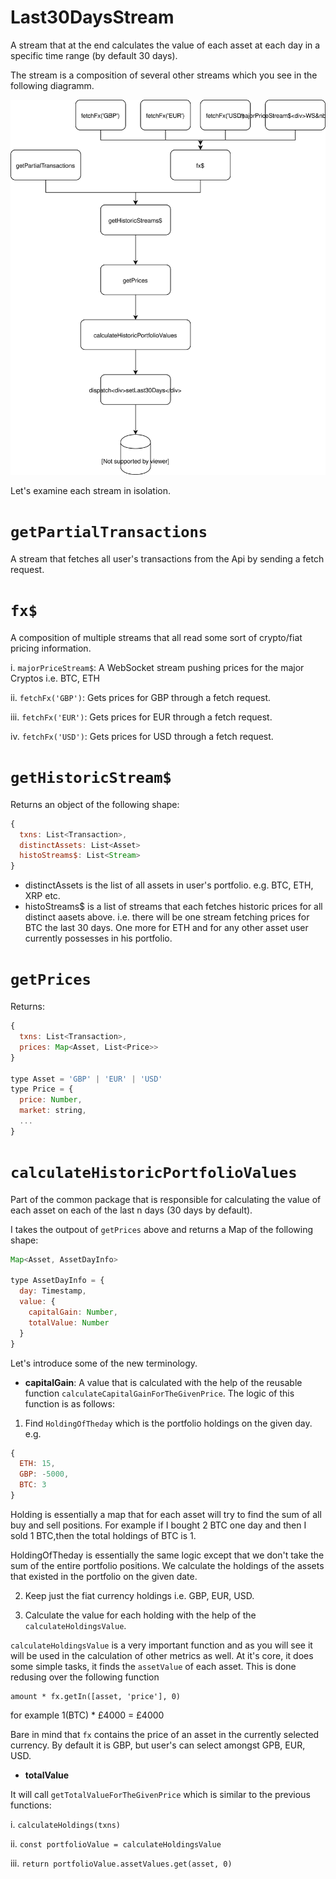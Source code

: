 Last30DaysStream
===

A stream that at the end calculates the value of each asset at each day in a specific time range (by default 30 days).

The stream is a composition of several other streams which you see in the following diagramm.

![Alt text](./assets/Last30DaysStream.svg)

Let's examine each stream in isolation.

**`getPartialTransactions`**
===

A stream that fetches all user's transactions from the Api by sending a fetch request.

**`fx$`**
===

A composition of multiple streams that all read some sort of crypto/fiat pricing information.

  i. `majorPriceStream$`: A WebSocket stream pushing prices for the major Cryptos i.e. BTC, ETH
  
  ii. `fetchFx('GBP')`: Gets prices for GBP through a fetch request.

  iii. `fetchFx('EUR')`: Gets prices for EUR through a fetch request.

  iv. `fetchFx('USD')`: Gets prices for USD through a fetch request.

**`getHistoricStream$`**
===

Returns an object of the following shape: 

```javascript
{
  txns: List<Transaction>, 
  distinctAssets: List<Asset>
  histoStreams$: List<Stream>
}
```

 - distinctAssets is the list of all assets in user's portfolio. e.g. BTC, ETH, XRP etc.
 - histoStreams$ is a list of streams that each fetches historic prices for all distinct aasets above. i.e. there will be one stream fetching prices for BTC the last 30 days. One more for ETH and for any other asset user currently possesses in his portfolio.

**`getPrices`**
===

Returns:

```javascript
{
  txns: List<Transaction>,
  prices: Map<Asset, List<Price>>
}

type Asset = 'GBP' | 'EUR' | 'USD'
type Price = {
  price: Number,
  market: string,
  ...
}
```

**`calculateHistoricPortfolioValues`**
===

Part of the common package that is responsible for calculating the value of each asset on each of the last n days (30 days by default).

I takes the outpout of `getPrices` above and returns a Map of the following shape:

```javascript
Map<Asset, AssetDayInfo>

type AssetDayInfo = {
  day: Timestamp,
  value: {
    capitalGain: Number,
    totalValue: Number
  }
}
```

Let's introduce some of the new terminology.

- **capitalGain**: A value that is calculated with the help of the reusable function `calculateCapitalGainForTheGivenPrice`. The logic of this function is as follows:

1. Find `HoldingOfTheday` which is the portfolio holdings on the given day. e.g.

```javascript
{
  ETH: 15,
  GBP: -5000,
  BTC: 3
}
```

Holding is essentially a map that for each asset will try to find the sum of all buy and sell positions. For example if I bought 2 BTC one day and then I sold 1 BTC,then the total holdings of BTC is 1. 

HoldingOfTheday is essentially the same logic except that we don't take the sum of the entire portfolio positions. We calculate the holdings of the assets that existed in the portfolio on the given date.

2. Keep just the fiat currency holdings i.e. GBP, EUR, USD.

3. Calculate the value for each holding with the help of the `calculateHoldingsValue`.

`calculateHoldingsValue` is a very important function and as you will see it will be used in the calculation of other metrics as well. At it's core, it does some simple tasks, it finds the `assetValue` of each asset. This is done redusing over the following function

```
amount * fx.getIn([asset, 'price'], 0)
```

for example 1(BTC) * £4000 = £4000

Bare in mind that `fx` contains the price of an asset in the currently selected currency. By default it is GBP, but user's can select amongst GPB, EUR, USD.

- **totalValue**

It will call `getTotalValueForTheGivenPrice` which is similar to the previous functions:

  i. `calculateHoldings(txns)`

  ii. `const portfolioValue = calculateHoldingsValue`

  iii. `return portfolioValue.assetValues.get(asset, 0)`

